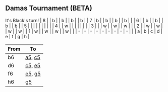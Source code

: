 ## Damas Tournament (BETA)

It's Black's turn!
| 8 |   | b |   | b |   | b |   | b |
| 7 | b |   | b |   | b |   | b |   |
| 6 |   | b |   | b |   | b |   | b |
| 5 |   |   |   |   |   |   |   |   |
| 4 |   | w |   |   |   |   |   |   |
| 3 |   |   | w |   | w |   | w |   |
| 2 |   | w |   | w |   | w |   | w |
| 1 | w |   | w |   | w |   | w |   |
| - | - | - | - | - | - | - | - | - |
|   | a | b | c | d | e | f | g | h |

| From | To |
| ---- | -- |
| b6 | [a5](https://github.com/Igor0Pires/Igor0Pires/issues/new?title=damas%7Cmove%7Cb6-a5), [c5](https://github.com/Igor0Pires/Igor0Pires/issues/new?title=damas%7Cmove%7Cb6-c5) |
| d6 | [c5](https://github.com/Igor0Pires/Igor0Pires/issues/new?title=damas%7Cmove%7Cd6-c5), [e5](https://github.com/Igor0Pires/Igor0Pires/issues/new?title=damas%7Cmove%7Cd6-e5) |
| f6 | [e5](https://github.com/Igor0Pires/Igor0Pires/issues/new?title=damas%7Cmove%7Cf6-e5), [g5](https://github.com/Igor0Pires/Igor0Pires/issues/new?title=damas%7Cmove%7Cf6-g5) |
| h6 | [g5](https://github.com/Igor0Pires/Igor0Pires/issues/new?title=damas%7Cmove%7Ch6-g5) |

